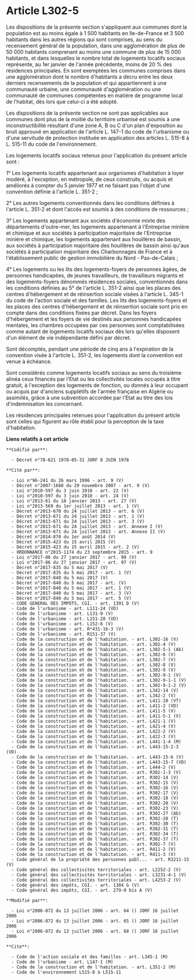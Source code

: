 # Article L302-5

Les dispositions de la présente section s'appliquent aux communes dont la population est au moins égale à 1 500 habitants en
Ile-de-France et 3 500 habitants dans les autres régions qui sont comprises, au sens du recensement général de la population,
dans une agglomération de plus de 50 000 habitants comprenant au moins une commune de plus de 15 000 habitants, et dans
lesquelles le nombre total de logements locatifs sociaux représente, au 1er janvier de l'année précédente, moins de 20 % des
résidences principales. En sont exemptées les communes comprises dans une agglomération dont le nombre d'habitants a décru
entre les deux derniers recensements de la population et qui appartiennent à une communauté urbaine, une communauté
d'agglomération ou une communauté de communes compétentes en matière de programme local de l'habitat, dès lors que celui-ci a
été adopté.

Les dispositions de la présente section ne sont pas applicables aux communes dont plus de la moitié du territoire urbanisé
est soumis à une inconstructibilité résultant d'une zone A, B ou C d'un plan d'exposition au bruit approuvé en application de
l'article L. 147-1 du code de l'urbanisme ou d'une servitude de protection instituée en application des articles L. 515-8 à
L. 515-11 du code de l'environnement.

Les logements locatifs sociaux retenus pour l'application du présent article sont :

1° Les logements locatifs appartenant aux organismes d'habitation à loyer modéré, à l'exception, en métropole, de ceux
construits, ou acquis et améliorés à compter du 5 janvier 1977 et ne faisant pas l'objet d'une convention définie à l'article
L. 351-2 ;

2° Les autres logements conventionnés dans les conditions définies à l'article L. 351-2 et dont l'accès est soumis à des
conditions de ressources ;

3° Les logements appartenant aux sociétés d'économie mixte des départements d'outre-mer, les logements appartenant à
l'Entreprise minière et chimique et aux sociétés à participation majoritaire de l'Entreprise minière et chimique, les
logements appartenant aux houillères de bassin, aux sociétés à participation majoritaire des houillères de bassin ainsi
qu'aux sociétés à participation majoritaire des Charbonnages de France et à l'établissement public de gestion immobilière du
Nord - Pas-de-Calais ;

4° Les logements ou les lits des logements-foyers de personnes âgées, de personnes handicapées, de jeunes travailleurs, de
travailleurs migrants et des logements-foyers dénommés résidences sociales, conventionnés dans les conditions définies au 5°
de l'article L. 351-2 ainsi que les places des centres d'hébergement et de réinsertion sociale visées à l'article L. 345-1 du
code de l'action sociale et des familles. Les lits des logements-foyers et les places des centres d'hébergement et de
réinsertion sociale sont pris en compte dans des conditions fixées par décret. Dans les foyers d'hébergement et les foyers de
vie destinés aux personnes handicapées mentales, les chambres occupées par ces personnes sont comptabilisées comme autant de
logements locatifs sociaux dès lors qu'elles disposent d'un élément de vie indépendante défini par décret.

Sont décomptés, pendant une période de cinq ans à l'expiration de la convention visée à l'article L. 351-2, les logements
dont la convention est venue à échéance.

Sont considérés comme logements locatifs sociaux au sens du troisième alinéa ceux financés par l'Etat ou les collectivités
locales occupés à titre gratuit, à l'exception des logements de fonction, ou donnés à leur occupant ou acquis par d'anciens
supplétifs de l'armée française en Algérie ou assimilés, grâce à une subvention accordée par l'Etat au titre des lois
d'indemnisation les concernant.

Les résidences principales retenues pour l'application du présent article sont celles qui figurent au rôle établi pour la
perception de la taxe d'habitation.

**Liens relatifs à cet article**

	**Codifié par**:

	  - Décret n°78-621 1978-05-31 JORF 8 JUIN 1978

	**Cité par**:

	  - Loi n°96-241 du 26 mars 1996 - art. 9 (V)
	  - Décret n°2007-1688 du 29 novembre 2007 - art. 9 (V)
	  - Loi n°2010-597 du 3 juin 2010 - art. 22 (V)
	  - Loi n°2010-597 du 3 juin 2010 - art. 24 (V)
	  - Loi n°2013-61 du 18 janvier 2013 - art. 27 (V)
	  - Loi n°2013-569 du 1er juillet 2013 - art. 1 (V)
	  - Décret n°2013-670 du 24 juillet 2013 - art. 6 (V)
	  - Décret n°2013-671 du 24 juillet 2013 - art. 1 (V)
	  - Décret n°2013-671 du 24 juillet 2013 - art. 3 (V)
	  - Décret n°2013-671 du 24 juillet 2013 - art. Annexe I (V)
	  - Décret n°2013-671 du 24 juillet 2013 - art. Annexe II (V)
	  - Décret n°2014-870 du 1er août 2014 (V)
	  - Décret n°2015-423 du 15 avril 2015 (V)
	  - Décret n°2015-423 du 15 avril 2015 - art. 2 (V)
	  - ORDONNANCE n°2015-1174 du 23 septembre 2015 - art. 9
	  - Loi n°2017-86 du 27 janvier 2017 - art. 98 (V)
	  - Loi n°2017-86 du 27 janvier 2017 - art. 97 (V)
	  - Décret n°2017-835 du 5 mai 2017 (V)
	  - Décret n°2017-835 du 5 mai 2017 - art. 1 (V)
	  - Décret n°2017-840 du 5 mai 2017 (V)
	  - Décret n°2017-840 du 5 mai 2017 - art. (V)
	  - Décret n°2017-840 du 5 mai 2017 - art. 1 (V)
	  - Décret n°2017-840 du 5 mai 2017 - art. 3 (V)
	  - Décret n°2017-840 du 5 mai 2017 - art. 5 (V)
	  - CODE GENERAL DES IMPOTS, CGI. - art. 1391 D (V)
	  - Code de l'urbanisme - art. L111-24 (VD)
	  - Code de l'urbanisme - art. L131-9 (V)
	  - Code de l'urbanisme - art. L151-28 (VD)
	  - Code de l'urbanisme - art. L152-6 (V)
	  - Code de l'urbanisme - art. R*431-16-3 (V)
	  - Code de l'urbanisme - art. R151-37 (V)
	  - Code de la construction et de l'habitation. - art. L302-16 (V)
	  - Code de la construction et de l'habitation. - art. L302-4 (V)
	  - Code de la construction et de l'habitation. - art. L302-5-1 (Ab)
	  - Code de la construction et de l'habitation. - art. L302-6 (V)
	  - Code de la construction et de l'habitation. - art. L302-7 (V)
	  - Code de la construction et de l'habitation. - art. L302-8 (V)
	  - Code de la construction et de l'habitation. - art. L302-9 (V)
	  - Code de la construction et de l'habitation. - art. L302-9-1 (V)
	  - Code de la construction et de l'habitation. - art. L302-9-1-1 (V)
	  - Code de la construction et de l'habitation. - art. L302-9-1-2 (V)
	  - Code de la construction et de l'habitation. - art. L342-14 (V)
	  - Code de la construction et de l'habitation. - art. L342-2 (V)
	  - Code de la construction et de l'habitation. - art. L411-10 (VT)
	  - Code de la construction et de l'habitation. - art. L411-2 (VD)
	  - Code de la construction et de l'habitation. - art. L411-5 (V)
	  - Code de la construction et de l'habitation. - art. L411-5-1 (V)
	  - Code de la construction et de l'habitation. - art. L421-1 (V)
	  - Code de la construction et de l'habitation. - art. L421-4 (V)
	  - Code de la construction et de l'habitation. - art. L422-2 (V)
	  - Code de la construction et de l'habitation. - art. L422-3 (V)
	  - Code de la construction et de l'habitation. - art. L441-1-4 (M)
	  - Code de la construction et de l'habitation. - art. L443-15-2-3 (VD)
	  - Code de la construction et de l'habitation. - art. L443-15-6 (V)
	  - Code de la construction et de l'habitation. - art. L443-15-7 (VD)
	  - Code de la construction et de l'habitation. - art. L444-2 (V)
	  - Code de la construction et de l'habitation. - art. R302-1-3 (V)
	  - Code de la construction et de l'habitation. - art. R302-14 (V)
	  - Code de la construction et de l'habitation. - art. R302-15 (V)
	  - Code de la construction et de l'habitation. - art. R302-16 (V)
	  - Code de la construction et de l'habitation. - art. R302-17 (V)
	  - Code de la construction et de l'habitation. - art. R302-18 (V)
	  - Code de la construction et de l'habitation. - art. R302-20 (V)
	  - Code de la construction et de l'habitation. - art. R302-23 (V)
	  - Code de la construction et de l'habitation. - art. R302-27 (Ab)
	  - Code de la construction et de l'habitation. - art. R302-28 (T)
	  - Code de la construction et de l'habitation. - art. R302-30 (T)
	  - Code de la construction et de l'habitation. - art. R302-31 (T)
	  - Code de la construction et de l'habitation. - art. R302-34 (T)
	  - Code de la construction et de l'habitation. - art. R302-37 (T)
	  - Code de la construction et de l'habitation. - art. R302-7 (V)
	  - Code de la construction et de l'habitation. - art. R411-2 (V)
	  - Code de la construction et de l'habitation. - art. R411-3 (V)
	  - Code général de la propriété des personnes publ... - art. R3211-15 (V)
	  - Code général des collectivités territoriales - art. L2252-2 (V)
	  - Code général des collectivités territoriales - art. L3231-4-1 (V)
	  - Code général des collectivités territoriales - art. L4253-2 (V)
	  - Code général des impôts, CGI. - art. 1384 G (V)
	  - Code général des impôts, CGI. - art. 279-0 bis A (V)

	**Modifié par**:

	  - Loi n°2006-872 du 13 juillet 2006 - art. 64 () JORF 16 juillet 2006
	  - Loi n°2006-872 du 13 juillet 2006 - art. 65 () JORF 16 juillet 2006
	  - Loi n°2006-872 du 13 juillet 2006 - art. 68 () JORF 16 juillet 2006

	**Cite**:

	  - Code de l'action sociale et des familles - art. L345-1 (M)
	  - Code de l'urbanisme - art. L147-1 (M)
	  - Code de la construction et de l'habitation. - art. L351-2 (M)
	  - Code de l'environnement L515-8 à L515-11
